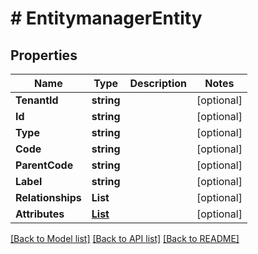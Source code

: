 # # EntitymanagerEntity


## Properties 


Name | Type | Description | Notes
------------ | ------------- | ------------- | -------------
**TenantId**| **string** |   | [optional]
**Id**| **string** |   | [optional]
**Type**| **string** |   | [optional]
**Code**| **string** |   | [optional]
**ParentCode**| **string** |   | [optional]
**Label**| **string** |   | [optional]
**Relationships**| **List<string>** |   | [optional]
**Attributes**| [**List<EntitymanagerAttribute>**](EntitymanagerAttribute.md) |   | [optional]


[[Back to Model list]](../../README.md#models) [[Back to API list]](../../README.md#endpoints) [[Back to README]](../../README.md)

